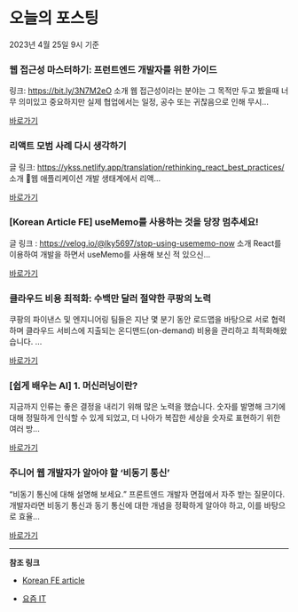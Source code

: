 # 오늘의 포스팅 
2023년 4월 25일 9시 기준 

###  웹 접근성 마스터하기: 프런트엔드 개발자를 위한 가이드 

 링크: https://bit.ly/3N7M2eO 소개 웹 접근성이라는 분야는 그 목적만 두고 봤을때 너무 의미있고 중요하지만 실제 협업에서는 일정, 공수 또는 귀찮음으로 인해 무시... 

 [바로가기](https://kofearticle.substack.com/p/korean-fe-article-fdd) 

###  리액트 모범 사례 다시 생각하기 

 글 링크: https://ykss.netlify.app/translation/rethinking_react_best_practices/ 소개 웹 애플리케이션 개발 생태계에서 리액... 

 [바로가기](https://kofearticle.substack.com/p/korean-fe-article-ca3) 

### [Korean Article FE] useMemo를 사용하는 것을 당장 멈추세요! 

 글 링크 : https://velog.io/@lky5697/stop-using-usememo-now 소개 React를 이용하여 개발을 하면서 useMemo를 사용해 보신 적 있으신... 

 [바로가기](https://kofearticle.substack.com/p/korean-article-fe-usememo) 

### 클라우드 비용 최적화: 수백만 달러 절약한 쿠팡의 노력 

 쿠팡의 파이낸스 및 엔지니어링 팀들은 지난 몇 분기 동안 로드맵을 바탕으로 서로 협력하며 클라우드 서비스에 지출되는 온디맨드(on-demand) 비용을 관리하고 최적화해왔습니다. ... 

 [바로가기](https://yozm.wishket.com/magazine/detail/1987/) 

### [쉽게 배우는 AI] 1. 머신러닝이란? 

 지금까지 인류는 좋은 결정을 내리기 위해 많은 노력을 했습니다. 숫자를 발명해 크기에 대해 정밀하게 인식할 수 있게 되었고, 더 나아가 복잡한 세상을 숫자로 표현하기 위한 여러 방... 

 [바로가기](https://yozm.wishket.com/magazine/detail/1985/) 

### 주니어 웹 개발자가 알아야 할 ‘비동기 통신’ 

 “비동기 통신에 대해 설명해 보세요.” 프론트엔드 개발자 면접에서 자주 받는 질문이다. 개발자라면 비동기 통신과 동기 통신에 대한 개념을 정확하게 알아야 하고, 이를 바탕으로 효율... 

 [바로가기](https://yozm.wishket.com/magazine/detail/1982/) 

---

**참조 링크**

- [Korean FE article](https://kofearticle.substack.com) 

- [요즘 IT](https://yozm.wishket.com/magazine) 

